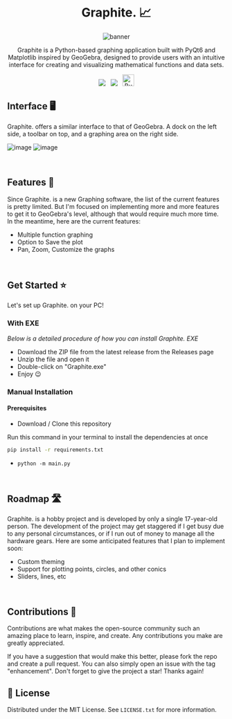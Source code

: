 <!-- PROJECT LOGO -->
<div align="center">

  <h1 align="center"> Graphite. 📈 </h1>
  
![banner](https://github.com/rohankishore/Graphite/assets/109947257/d48ae304-abdd-4d3e-b3a1-d2858fa4b71f)

  <p align="center">
    Graphite is a Python-based graphing application built with PyQt6 and Matplotlib inspired by GeoGebra, designed to provide users with an intuitive interface for creating and visualizing mathematical functions and data sets.
  </p>

  <a style="text-decoration:none">
    <img src="https://img.shields.io/badge/numpy-%23013243.svg?style=for-the-badge&logo=numpy&logoColor=white"/> &nbsp;
    <img src="https://img.shields.io/badge/Matplotlib-%23ffffff.svg?style=for-the-badge&logo=Matplotlib&logoColor=black"/> &nbsp;
  </a> <a href='https://ko-fi.com/V7V7QZ7GS' target='_blank'><img height='10' style='border:0px;height:27px;' src='https://img.shields.io/badge/Buy%20Me%20a%20Coffee-ffdd00?style=for-the-badge&logo=buy-me-a-coffee&logoColor=black' border='1' alt='Buy Me a Coffee at ko-fi.com' /></a>
</div>

## Interface 🖥️

Graphite. offers a similar interface to that of GeoGebra. A dock on the left side, a toolbar on top, and a graphing area on the right side.

![image](https://github.com/rohankishore/Graphite/assets/109947257/9e292006-85cf-4cbd-adc5-7f277603bb23) ![image](https://github.com/rohankishore/Graphite/assets/109947257/f9438b5a-e755-4d03-ad80-b95f81f4e7cc)


<br>

## Features 📃

Since Graphite. is a new Graphing software, the list of the current features is pretty limited. But I'm focused on implementing more and more features to get it to GeoGebra's level, although that would require much more time. In the meantime, here are the current features:
- Multiple function graphing
- Option to Save the plot
- Pan, Zoom, Customize the graphs

<br>

## Get Started ⭐

Let's set up Graphite. on your PC!

### With EXE

_Below is a detailed procedure of how you can install Graphite. EXE_

- Download the ZIP file from the latest release from the Releases page
- Unzip the file and open it
- Double-click on "Graphite.exe"
- Enjoy 😉

### Manual Installation

#### Prerequisites

- Download / Clone this repository

Run this command in your terminal to install the dependencies at once
  ```sh
  pip install -r requirements.txt
  ```

- `python -m main.py`

<br>

## Roadmap 🛣️

Graphite. is a hobby project and is developed by only a single 17-year-old person. The development of the project may get staggered if I get busy due to any personal circumstances, or if I run out of money to manage all the hardware gears. Here are some anticipated features that I plan to implement soon:
- Custom theming
- Support for plotting points, circles, and other conics
- Sliders, lines, etc

<br>

## Contributions 🛂
Contributions are what makes the open-source community such an amazing place to learn, inspire, and create. Any contributions you make are greatly appreciated.

If you have a suggestion that would make this better, please fork the repo and create a pull request. You can also simply open an issue with the tag "enhancement". Don't forget to give the project a star! Thanks again!

## 🪪 License

Distributed under the MIT License. See `LICENSE.txt`
for more information.

  
